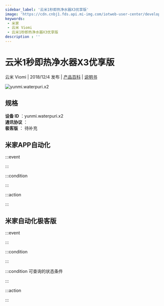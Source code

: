 ```yaml
---
sidebar_label: '云米1秒即热净水器X3优享版'
image: 'https://cdn.cnbj1.fds.api.mi-img.com/iotweb-user-center/developer_1678870987062OvILEczY.png?GalaxyAccessKeyId=AKVGLQWBOVIRQ3XLEW&Expires=9223372036854775807&Signature=iINotj0E5GKYnZAX2bvhhLBIXII='
keywords: 
 - 米家
 - 云米 Viomi
 - 云米1秒即热净水器X3优享版
description : ''
---
```

# 云米1秒即热净水器X3优享版

云米 Viomi | 2018/12/4 发布 | [产品百科](https://home.mi.com/webapp/content/baike/product/index.html?model=yunmi.waterpuri.x2/) | [说明书](https://home.mi.com/views/introduction.html?model=yunmi.waterpuri.x2&region=cn)

![yunmi.waterpuri.x2](https://cdn.cnbj1.fds.api.mi-img.com/iotweb-user-center/developer_1678870987062OvILEczY.png?GalaxyAccessKeyId=AKVGLQWBOVIRQ3XLEW&Expires=9223372036854775807&Signature=iINotj0E5GKYnZAX2bvhhLBIXII=)

## 规格  
> 
**设备 ID** ：yunmi.waterpuri.x2  
**通讯协议** ：  
**极客版**  ： 待补充 


## 米家APP自动化  

:::event  

:::

:::condition  

:::

:::action   

:::

## 米家自动化极客版  

:::event  

:::

:::condition  

:::

:::condition 可查询的状态条件  

:::

:::action  

:::

        

